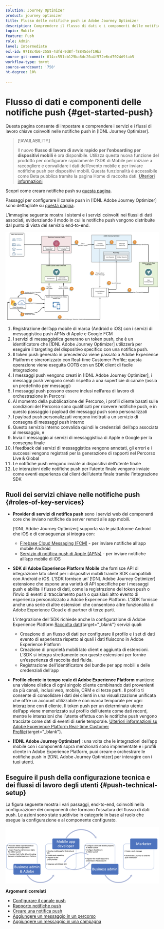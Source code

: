 ```yaml
---
solution: Journey Optimizer
product: journey optimizer
title: Flusso delle notifiche push in Adobe Journey Optimizer
description: Comprendere il flusso di dati e i componenti delle notifiche push
topic: Mobile
feature: Push
role: Admin
level: Intermediate
exl-id: 9718c4b6-2558-4dfd-9d8f-f8845def19ba
source-git-commit: 014cc551cb125ba6dc20a4f572e6cd7024d9fab5
workflow-type: tm+mt
source-wordcount: '750'
ht-degree: 10%

---
```


# Flusso di dati e componenti delle notifiche push {#get-started-push}

Questa pagina consente di impostare e comprendere i servizi e i flussi di lavoro chiave coinvolti nelle notifiche push in [!DNL Journey Optimizer].


>[!AVAILABILITY]
>
>Il nuovo **flusso di lavoro di avvio rapido per l’onboarding per dispositivi mobili** è ora disponibile. Utilizza questa nuova funzione del prodotto per configurare rapidamente l’SDK di Mobile per iniziare a raccogliere e convalidare i dati dell’evento mobile e per inviare notifiche push per dispositivi mobili. Questa funzionalità è accessibile come Beta pubblica tramite la pagina Home di raccolta dati. [Ulteriori informazioni](mobile-onboarding-wf.md)
>

Scopri come creare notifiche push su [questa pagina](create-push.md).

Passaggi per configurare il canale push in [!DNL Adobe Journey Optimizer] sono dettagliate su [questa pagina](push-configuration.md).

L’immagine seguente mostra i sistemi e i servizi coinvolti nei flussi di dati associati, evidenziando il modo in cui le notifiche push vengono distribuite dal punto di vista del servizio end-to-end.

![](assets/push-flow.png)

1. Registrazione dell’app mobile di marca (Android o iOS) con i servizi di messaggistica push APNs di Apple e Google FCM
1. I servizi di messaggistica generano un token push, che è un identificatore che [!DNL Adobe Journey Optimizer] utilizzerà per eseguire il targeting del dispositivo specifico con una notifica push.
1. Il token push generato in precedenza viene passato a Adobe Experience Platform e sincronizzato con Real-time Customer Profile; questa operazione viene eseguita OOTB con un SDK client di facile integrazione
1. I messaggi push vengono creati in [!DNL Adobe Journey Optimizer], i messaggi push vengono creati rispetto a una superficie di canale (ossia un predefinito per messaggi)
1. I messaggi push possono essere inclusi nell’area di lavoro di orchestrazione in Percorsi
1. Al momento della pubblicazione del Percorso, i profili cliente basati sulle condizioni del Percorso sono qualificati per ricevere notifiche push, e in questo passaggio i payload dei messaggi push sono personalizzati
1. I payload push personalizzati vengono inoltrati a un servizio di consegna di messaggi push interno
1. Questo servizio interno convalida quindi le credenziali dell’app associata al messaggio, e
1. Invia il messaggio ai servizi di messaggistica di Apple e Google per la consegna finale
1. I feedback dai servizi di messaggistica vengono annotati, gli errori e i successi vengono registrati per la generazione di rapporti nel Percorso Live &amp; Global
1. Le notifiche push vengono inviate ai dispositivi dell’utente finale
1. Le interazioni delle notifiche push per l’utente finale vengono inviate come eventi esperienza dal client dell’utente finale tramite l’integrazione SDK

## Ruoli dei servizi chiave nelle notifiche push {#roles-of-key-services}

* **Provider di servizi di notifica push** sono i servizi web dei componenti core che inviano notifiche da server remoti alle app mobili.

  [!DNL Adobe Journey Optimizer]  supporta sia le piattaforme Android che iOS e di conseguenza si integra con:
   * [Firebase Cloud Messaging (FCM)](https://firebase.google.com/docs/cloud-messaging) - per inviare notifiche all’app mobile Android
   * [Servizio di notifica push di Apple (APNs)](https://developer.apple.com/library/archive/documentation/NetworkingInternet/Conceptual/RemoteNotificationsPG/APNSOverview.html) - per inviare notifiche all’app mobile di iOS

* **SDK di Adobe Experience Platform Mobile** che fornisce API di integrazione lato client per i dispositivi mobili tramite SDK compatibili con Android e iOS. L’SDK fornisce un’ [!DNL Adobe Journey Optimizer] estensione che espone una varietà di API specifiche per i messaggi push e abilita il flusso di dati, come la registrazione del token push o l’invio di eventi di tracciamento push o qualsiasi altro evento di esperienza personalizzato a Adobe Experience Platform. L’SDK fornisce anche una serie di altre estensioni che consentono altre funzionalità di Adobe Experience Cloud e di partner di terze parti.

  L’integrazione dell’SDK richiede anche la configurazione di Adobe Experience Platform [Raccolta dati](https://experienceleague.adobe.com/docs/experience-platform/tags/home.html?lang=it){target="_blank"} servizi quali:

   * Creazione di un flusso di dati per configurare il profilo e i set di dati evento di esperienza rispetto ai quali i dati fluiscono in Adobe Experience Platform
   * Creazione di proprietà mobili lato client e aggiunta di estensioni. L’SDK si integra strettamente con queste estensioni per fornire un’esperienza di raccolta dati fluida.
   * Registrazione dell’identificatore del bundle per app mobili e delle credenziali dell’app

* **Profilo cliente in tempo reale di Adobe Experience Platform**  mantiene una visione olistica di ogni singolo cliente combinando dati provenienti da più canali, inclusi web, mobile, CRM e di terze parti. Il profilo ti consente di consolidare i dati dei clienti in una visualizzazione unificata che offre un account utilizzabile e con marca temporale per ogni interazione con il cliente. Il token push per un determinato utente dell’app viene memorizzato sul profilo dell’utente come dati record, mentre le interazioni che l’utente effettua con le notifiche push vengono tracciate come dati di eventi di serie temporale. [Ulteriori informazioni su Adobe Experience Platform Real-time Customer Profile](https://experienceleague.adobe.com/docs/experience-platform/profile/home.html?lang=it){target="_blank"}.

* **[!DNL Adobe Journey Optimizer]** : una volta che le integrazioni dell’app mobile con i componenti sopra menzionati sono implementate e i profili cliente in Adobe Experience Platform, puoi creare e orchestrare le notifiche push in [!DNL Adobe Journey Optimizer] per interagire con i tuoi utenti.

## Eseguire il push della configurazione tecnica e dei flussi di lavoro degli utenti {#push-technical-setup}

La figura seguente mostra i vari passaggi, end-to-end, coinvolti nella configurazione dei componenti che formano l’ossatura del flusso di dati push. Le azioni sono state suddivise in categorie in base al ruolo che esegue la configurazione e al componente configurato.

![](assets/user-flow.png)

**Argomenti correlati**

* [Configurare il canale push](push-configuration.md)
* [Rapporto notifiche push](../reports/journey-global-report.md#push-global)
* [Creare una notifica push](create-push.md)
* [Aggiungere un messaggio in un percorso](../building-journeys/journeys-message.md)
* [Aggiungere un messaggio in una campagna](../campaigns/create-campaign.md)